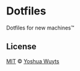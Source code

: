 # Dotfiles

Dotfiles for new machines™

## License
[MIT](https://tldrlegal.com/license/mit-license) © [Yoshua Wuyts](yoshuawuyts.com)